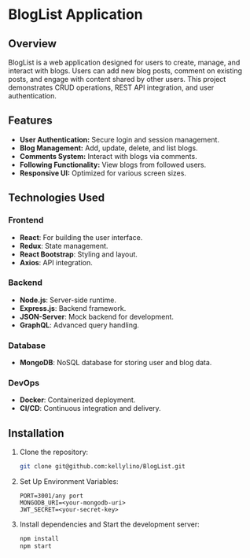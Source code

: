 # BlogList Application

## Overview
BlogList is a web application designed for users to create, manage, and interact with blogs. Users can add new blog posts, comment on existing posts, and engage with content shared by other users. This project demonstrates CRUD operations, REST API integration, and user authentication.

## Features
- **User Authentication:** Secure login and session management.
- **Blog Management:** Add, update, delete, and list blogs.
- **Comments System:** Interact with blogs via comments.
- **Following Functionality:** View blogs from followed users.
- **Responsive UI:** Optimized for various screen sizes.

## Technologies Used

### Frontend
- **React**: For building the user interface.
- **Redux**: State management.
- **React Bootstrap**: Styling and layout.
- **Axios**: API integration.

### Backend
- **Node.js**: Server-side runtime.
- **Express.js**: Backend framework.
- **JSON-Server**: Mock backend for development.
- **GraphQL**: Advanced query handling.

### Database
- **MongoDB**: NoSQL database for storing user and blog data.

### DevOps
- **Docker**: Containerized deployment.
- **CI/CD**: Continuous integration and delivery.

## Installation

1. Clone the repository:
   ```bash
   git clone git@github.com:kellylino/BlogList.git
2. Set Up Environment Variables:
   ```plaintext
   PORT=3001/any port
   MONGODB_URI=<your-mongodb-uri>
   JWT_SECRET=<your-secret-key>   
4. Install dependencies and Start the development server:
   ```bash
   npm install
   npm start
   
